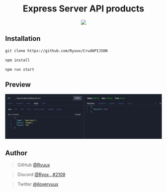 <h1 align="center">Express Server API products</h1>
<p align="center">
  <a href="https://github.com/twiistrzdev/djs-bot-template">
    <img src="https://skillicons.dev/icons?i=js,nodejs,github" />
  </a>
</p>

## Installation
```sh-session
git clone https://github.com/Ryuux/CrudAPIJSON
```
```sh-session
npm install
```
```sh-session
npm run start
```

## Preview
<img src="./assets/img1.png">

## Author
> GitHub [@Ryuux](https://github.com/Ryuux)

> Discord [@Ryox,,,#2109](https://discord.com/channels/@me/1026242381034561647)

> Twitter [@iloveryuux](https://twitter.com/iloveryuux)
